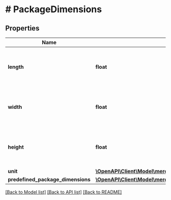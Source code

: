 # # PackageDimensions

## Properties

Name | Type | Description | Notes
------------ | ------------- | ------------- | -------------
**length** | **float** | A number that represents the given package dimension. | [optional]
**width** | **float** | A number that represents the given package dimension. | [optional]
**height** | **float** | A number that represents the given package dimension. | [optional]
**unit** | [**\OpenAPI\Client\Model\merchantfulfillment\UnitOfLength**](UnitOfLength.md) |  | [optional]
**predefined_package_dimensions** | [**\OpenAPI\Client\Model\merchantfulfillment\PredefinedPackageDimensions**](PredefinedPackageDimensions.md) |  | [optional]

[[Back to Model list]](../../README.md#models) [[Back to API list]](../../README.md#endpoints) [[Back to README]](../../README.md)
